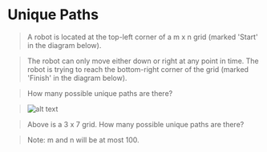 # Unique Paths

> A robot is located at the top-left corner of a m x n grid (marked 'Start' in the diagram below).

> The robot can only move either down or right at any point in time. The robot is trying to reach the bottom-right corner of the grid (marked 'Finish' in the diagram below).

> How many possible unique paths are there?

> ![alt text](http://leetcode.com/wp-content/uploads/2014/12/robot_maze.png)

> Above is a 3 x 7 grid. How many possible unique paths are there?

> Note: m and n will be at most 100.

```Python

```
